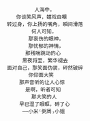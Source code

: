 
                       人海中，
                 你谈笑风声，嬉戏自嘲
              转过身，你上扬的嘴角，瞬间滑落
                      何人可知，
                     那哀伤的眼神，
                     那忧郁的神情，
                    那残喘跳动的心
                   黑夜将至，繁华褪去
              面对自己，那笑面伪装，砰然破碎
                     你仰面大笑
                  那声音听的让人心惊
                    是啊，听者可知
                      那大笑的人
                  早已湿了眼眶，碎了心
                   ——小米⁽粥周₎小姐
